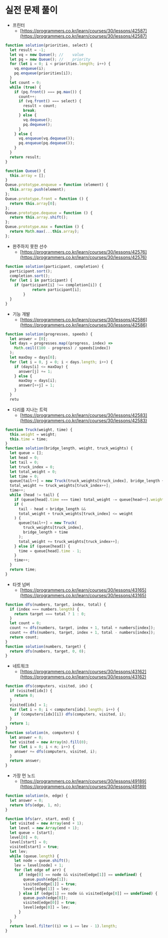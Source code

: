 # 실전 문제 풀이

- 프린터
    - [https://programmers.co.kr/learn/courses/30/lessons/42587](https://programmers.co.kr/learn/courses/30/lessons/42587)

```jsx
function solution(priorities, select) {
  let result = -1;
  let vq = new Queue(); //    value
  let pq = new Queue(); //    priority
  for (let i = 0; i < priorities.length; i++) {
    vq.enqueue(i);
    pq.enqueue(priorities[i]);
  }
  let count = 0;
  while (true) {
    if (pq.front() === pq.max()) {
      count++;
      if (vq.front() === select) {
        result = count;
        break;
      } else {
        vq.dequeue();
        pq.dequeue();
      }
    } else {
      vq.enqueue(vq.dequeue());
      pq.enqueue(pq.dequeue());
    }
  }
  return result;
}

function Queue() {
  this.array = [];
}
Queue.prototype.enqueue = function (element) {
  this.array.push(element);
};
Queue.prototype.front = function () {
  return this.array[0];
};
Queue.prototype.dequeue = function () {
  return this.array.shift();
};
Queue.prototype.max = function () {
  return Math.max(...this.array);
};
```

- 완주하지 못한 선수
    - [https://programmers.co.kr/learn/courses/30/lessons/42576](https://programmers.co.kr/learn/courses/30/lessons/42576)

```jsx
function solution(participant, completion) {
  participant.sort();
  completion.sort();
  for (let i in participant) {
    if (participant[i] !== completion[i]) {
			return participant[i];
		}
  }
}
```

- 기능 개발
    - [https://programmers.co.kr/learn/courses/30/lessons/42586](https://programmers.co.kr/learn/courses/30/lessons/42586)

```jsx
function solution(progresses, speeds) {
  let answer = [0];
  let days = progresses.map((progress, index) =>
    Math.ceil((100 - progress) / speeds[index])
  );
  let maxDay = days[0];
  for (let i = 0, j = 0; i < days.length; i++) {
    if (days[i] <= maxDay) {
      answer[j] += 1;
    } else {
      maxDay = days[i];
      answer[++j] = 1;
    }
  }
  retu
```

- 다리를 지나는 트럭
    - [https://programmers.co.kr/learn/courses/30/lessons/42583](https://programmers.co.kr/learn/courses/30/lessons/42583)

```jsx
function Truck(weight, time) {
  this.weight = weight;
  this.time = time;
}
function solution(bridge_length, weight, truck_weights) {
  let queue = [];
  let head = 0;
  let tail = 0;
  let truck_index = 0;
  let total_weight = 0;
  let time = 0;
  queue[tail++] = new Truck(truck_weights[truck_index], bridge_length + time);
  total_weight += truck_weights[truck_index++];
  time++;
  while (head != tail) {
    if (queue[head].time === time) total_weight -= queue[head++].weight;
    if (
      tail - head < bridge_length &&
      total_weight + truck_weights[truck_index] <= weight
    ) {
      queue[tail++] = new Truck(
        truck_weights[truck_index],
        bridge_length + time
      );
      total_weight += truck_weights[truck_index++];
    } else if (queue[head]) {
      time = queue[head].time - 1;
    }
    time++;
  }
  return time;
}
```

- 타겟 넘버
    - [https://programmers.co.kr/learn/courses/30/lessons/43165](https://programmers.co.kr/learn/courses/30/lessons/43165)

```jsx
function dfs(numbers, target, index, total) {
  if (index === numbers.length) {
    return target === total ? 1 : 0;
  }
  let count = 0;
  count += dfs(numbers, target, index + 1, total + numbers[index]);
  count += dfs(numbers, target, index + 1, total - numbers[index]);
  return count;
}
function solution(numbers, target) {
  return dfs(numbers, target, 0, 0);
}
```

- 네트워크
    - [https://programmers.co.kr/learn/courses/30/lessons/43162](https://programmers.co.kr/learn/courses/30/lessons/43162)

```jsx
function dfs(computers, visited, idx) {
  if (visited[idx]) {
    return 0;
  }
  visited[idx] = 1;
  for (let i = 0; i < computers[idx].length; i++) {
    if (computers[idx][i]) dfs(computers, visited, i);
  }
  return 1;
}
function solution(n, computers) {
  let answer = 0;
  let visited = new Array(n).fill(0);
  for (let i = 0; i < n; i++) {
    answer += dfs(computers, visited, i);
  }
  return answer;
}
```

- 가장 먼 노드
    - [https://programmers.co.kr/learn/courses/30/lessons/49189](https://programmers.co.kr/learn/courses/30/lessons/49189)

```jsx
function solution(n, edge) {
  let answer = 0;
  return bfs(edge, 1, n);
}

function bfs(arr, start, end) {
  let visited = new Array(end + 1);
  let level = new Array(end + 1);
  let queue = [start];
  level[0] = 0;
  level[start] = 0;
  visited[start] = true;
  let lev;
  while (queue.length) {
    let node = queue.shift();
    lev = level[node] + 1;
    for (let edge of arr) {
      if (edge[0] == node && visited[edge[1]] == undefined) {
        queue.push(edge[1]);
        visited[edge[1]] = true;
        level[edge[1]] = lev;
      } else if (edge[1] == node && visited[edge[0]] == undefined) {
        queue.push(edge[0]);
        visited[edge[0]] = true;
        level[edge[0]] = lev;
      }
    }
  }
  return level.filter((i) => i == lev - 1).length;
}
```
